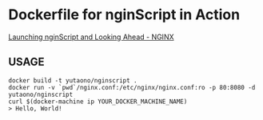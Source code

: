 # Dockerfile for nginScript in Action

[Launching nginScript and Looking Ahead - NGINX](https://www.nginx.com/blog/launching-nginscript-and-looking-ahead/)

## USAGE

```
docker build -t yutaono/nginscript .
docker run -v `pwd`/nginx.conf:/etc/nginx/nginx.conf:ro -p 80:8080 -d yutaono/nginscript
curl $(docker-machine ip YOUR_DOCKER_MACHINE_NAME)
> Hello, World!
```

